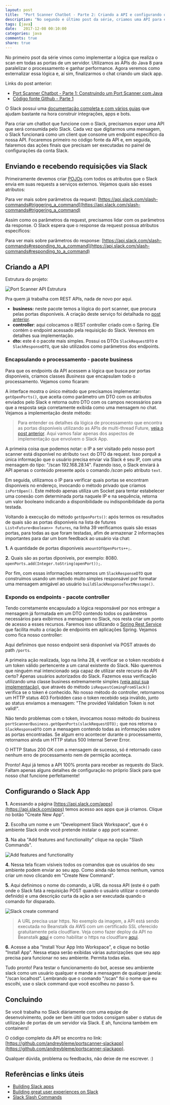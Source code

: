 ```yaml
---
layout: post
title:  "Port Scanner Chatbot - Parte 2: Criando a API e configurando o Slack App"
description: "No segundo e último post da série, criamos uma API para expor nosso serviço de port scan e configuramos o slack app."
tags: [java]
date:   2017-12-08 00:10:00
categories: java
comments: true
share: true
---
```


No primeiro psot da série vimos como implementar a lógica que realiza o scan em todas as portas de um servidor. Utilizamos as APIs do Java 8 para paralelizar o processamento e ganhar performance. Agora veremos como externalizar essa lógica e, aí sim, finalizarmos o chat criando um slack app.

Links do post anterior: 

- [Port Scanner Chatbot - Parte 1: Construindo um Port Scanner com Java](http://andreybleme.com/2017-06-18/construindo-port-scanner-com-java/)
- [Código fonte Github - Parte 1](https://github.com/andreybleme/portscanner-slackapp/releases/tag/v0.1)

O Slack possui uma [documentação completa e com vários guias](https://api.slack.com/slack-apps) que ajudam bastante na hora construir integrações, apps e bots.

Para criar um chatbot que funcione com o Slack, precisamos expor uma API que será consumida pelo Slack. Cada vez que digitarmos uma mensagem, o Slack funcionará como um client que consome um endpoint específico da nossa API. Focaremos primeiro no código fonte da API e, em seguida, falaremos das ações finais que precisam ser executadas no painel de configurações da conta Slack.


Enviando e recebendo requisições via Slack
-------------

Primeiramente devemos criar [POJOs](https://pt.wikipedia.org/wiki/Plain_Old_Java_Objects) com todos os atributos que o Slack envia em suas requests a serviços externos. Vejamos quais são esses atributos:

<script src="https://gist.github.com/andreybleme/54394e119dfec0989e5cff1d0e17ab77.js"></script>

Para ver mais sobre parâmetros da request: [https://api.slack.com/slash-commands#triggering_a_command](https://api.slack.com/slash-commands#triggering_a_command)

Assim como os parâmetros da request, precisamos lidar com os parâmetros da response. O Slack espera que o response da request possua atributos específicos:

<script src="https://gist.github.com/andreybleme/922491b7869f59679162c49ee0fbf3bf.js"></script>

Para ver mais sobre parâmetros do response: [https://api.slack.com/slash-commands#responding_to_a_command](https://api.slack.com/slash-commands#responding_to_a_command)

Criando a API
-------------
Estrutura do projeto:

![Port Scanner API Estrutura](https://raw.githubusercontent.com/andreybleme/andreybleme.github.io/master/assets/img/estrutura-portscanner.png "Port Scanner API Estrutura")

Pra quem já trabalha com REST APIs, nada de novo por aqui.

- **business:** neste pacote temos a lógica do port scanner, que procura pelas portas disponíveis. A criação deste serviço foi detalhada no [post anterior](http://andreybleme.com/2017-06-18/construindo-port-scanner-com-java/).
-  **controller**: aqui colocamos o REST controller criado com o Spring. Ele contém o endpoint acessado pela requisição do Slack. Veremos em detalhes sua implementação.
- **dto:** este é o pacote mais simples. Possui os DTOs  	`SlackRequestDTO` e `SlackResponseDTO`, que são utilizados como parâmetros dos endpoints.

### Encapsulando o processamento - pacote business
Para que os endpoints da API acessem a lógica que busca por portas disponíveis, criamos classes *Business*  que encapsulam todo o processamento. Vejamos como ficaram:

<script src="https://gist.github.com/andreybleme/8d38efc2efeb9220ca536e5adcb6db00.js"></script>

A interface mostra o único método que precisamos implementar: `getOpenPorts()`, que aceita como parâmetro um DTO com os atributos enviados pelo Slack e retorna outro DTO com os campos necessários para que a resposta seja corretamente exibida como uma mensagem no chat. Vejamos a implementação deste método:

<script src="https://gist.github.com/andreybleme/bd40cad9d1edd4b34cf91f5d95c30a39.js"></script>

> Para entender os detalhes da lógica de processamento que encontra as portas disponíveis utilizando as APIs de multi-thread Future, [veja o post anterior](http://andreybleme.com/2017-06-18/construindo-port-scanner-com-java/). Aqui vamos falar apenas dos aspectos de implementação que envolvem o Slack App.

A primeira coisa que podemos notar: o IP a ser visitado pelo nosso port scanner está disponível no atributo `text` do DTO da request. Isso porquê a única informação que o usuário precisa enviar via Slack é seu IP, com uma mensagem do tipo: "/scan 192.168.28.14". Fazendo isso, o Slack enviará à API apenas o conteúdo presente após o comando */scan* pelo atributo `text`.

Em seguida, utilizamos o IP para verificar quais portas se encontram disponíveis no endereço, invocando o método privado que criamos `isPortOpen()`. Este método apenas utiliza um Socket para tentar estabelecer uma conexão com determinada porta naquele IP e na sequência, retorna um valor booleano indicando a disponibilidade ou indisponibilidade da porta testada.

Voltando à execução do método `getOpenPorts()`: após termos os resultados de quais são as portas disponíveis na lista de futures `List<Future<Boolean>> futures`, na linha 39 verificamos quais são essas portas, para todas as que foram testadas, afim de armazenar 2 informações importantes para dar um bom feedback ao usuário via chat: 

**1.** A quantidade de portas disponíveis `amountOfOpenPorts++;`.

**2.** Quais são as portas diponíveis, por exemplo: 8080. `openPorts.add(Integer.toString(openPort));`.

Por fim, com essas informações retornamos um `SlackResponseDTO` que construímos usando um método muito simples responsável por formatar uma mensagem amigável ao usuário `buildSlackResponseTextMessage()`.

### Expondo os endpoints - pacote controller
Tendo corretamente encapsulado a lógica responsável por nos entregar a mensagem já formatada em um DTO contendo todos os parâmetros necessários para exibirmos a mensagem no Slack, nos resta criar um ponto de acesso a esses recursos. Faremos isso utilizando o [Spring Rest Service](http://spring.io/guides/gs/rest-service/) que facilita muito a criação de endpoints em aplicações Spring. Vejamos como fica nosso controller:

<script src="https://gist.github.com/andreybleme/b3aba52a012a4a710eea937d04e58583.js"></script>

Aqui definimos que nosso endpoint será disponível via POST através do path `/ports`. 

A primeira ação realizada, logo na linha 28, é verificar se o token recebido é um token válido pertencente a um canal existente do Slack. Não queremos que ninguém mal intencionado seja capaz de utilizar este recurso da API certo? Apenas usuários autorizados do Slack. Fazemos essa verificação utilizando uma classe business extremamente simples [(veja aqui sua implementação)](https://github.com/andreybleme/portscanner-slackapp/blob/master/src/main/java/com/portscanner/business/SlackVerificationTokenBusinessImpl.java), que através do método  `isRequestComingFromSlack()` verifica se o token é conhecido. No nosso método do controller, retornamos um HTTP status 403 Forbidden caso o token recebido seja inválido, junto ao status enviamos a mensagem: "The provided Validation Token is not valid!".

 Não tendo problemas com o token, invocamos nosso método do business `portScannerBusiness.getOpenPorts(slackRequestDTO);` que nos retorna o `SlackResponseDTO` com a mensagem contendo todas as informações sobre as portas encontradas. Se algum erro acontecer durante o processamento, retornamos ainda um HTTP status 500 Internal Server Error. 

O HTTP Status 200 OK com a mensagem de sucesso, só é retornado caso nenhum erro de processamento nem de permição aconteça.

Pronto! Aqui já temos a API 100% pronta para receber as requests do Slack. Faltam apenas alguns detalhes de configuração no próprio Slack para que nosso chat funcione perfeitamente!

Configurando o Slack App
-------------
**1.** Acessando a página [https://api.slack.com/apps](https://api.slack.com/apps) temos acesso aos apps que já criamos. Clique no botão "Create New App".

**2.** Escolha um nome e um "Development Slack Workspace", que é o ambiente Slack onde você pretende instalar o app port scanner.

**3.** Na aba "Add features and functionality" clique na opção "Slash Commands".

![Add features and functionality](https://raw.githubusercontent.com/andreybleme/andreybleme.github.io/master/assets/img/slack-features-functionality.png "Add features and functionality")

**4.** Nessa tela ficam visíveis todos os comandos que os usuários do seu ambiente podem enviar ao seu app. Como ainda não temos nenhum, vamos criar um novo clicando em "Create New Command".

**5.** Aqui definimos o nome do comando, a URL da nossa API (este é o path onde o Slack fatá a requisição POST quando o usuário utilizar o comando definido) e uma descrição curta da ação a ser executada quando o comando for disparado.

![Slack create command](https://raw.githubusercontent.com/andreybleme/andreybleme.github.io/master/assets/img/slack-create-command.png "Slack create command")


> A URL precisa usar https. No exemplo da imagem, a API está sendo executada no Beanstalk da AWS com um certificado SSL oferecido gratuitamente pela cloudflare. Veja como fazer deploy da API no Beanstalk [aqui](https://aws.amazon.com/pt/blogs/devops/deploying-a-spring-boot-application-on-aws-using-aws-elastic-beanstalk/) e como habilitar o https na cloudflare [aqui](http://andreybleme.com/2017-02-28/ssl-gratuito-cloudflare/).

**6.** Acesse a aba "Install Your App Into Workspace", e clique no botão "Install App". Nessa etapa serão exibidas várias autorizações que seu app precisa para funcionar no seu ambiente. Permita todas elas.

Tudo pronto! Para testar o funcionamento do bot, acesse seu ambiente slack como um usuário qualquer e mande a mensagem de qualquer janela:
"/scan localhost". Lembrando que o comando "/scan" foi o nome que eu escolhi, use o slack command que você escolheu no passo 5.

Concluindo
-------------
Se você trabalha no Slack diáriamente com uma equipe de desenvolvimento, pode ser bem últil que todos consigam saber o status de utilização de portas de um servidor via Slack. E ah, funciona também em containers!

O código completo da API se encontra no link: [https://github.com/andreybleme/portscanner-slackapp](https://github.com/andreybleme/portscanner-slackapp). 

Qualquer dúvida, problema ou feedbacks, não deixe de me escrever. :)

Referências e links úteis
-------------
- [Building Slack apps](https://api.slack.com/slack-apps)
- [Building great user experiences on Slack](https://api.slack.com/best-practices)
- [Slack Slash Commands](https://api.slack.com/slash-commands)

